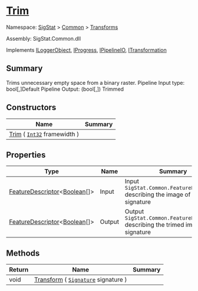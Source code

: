 # [Trim](./Trim.md)

Namespace: [SigStat]() > [Common](./../README.md) > [Transforms](./README.md)

Assembly: SigStat.Common.dll

Implements [ILoggerObject](./../ILoggerObject.md), [IProgress](./../Helpers/IProgress.md), [IPipelineIO](./../Pipeline/IPipelineIO.md), [ITransformation](./../ITransformation.md)

## Summary
Trims unnecessary empty space from a binary raster.  <para>Pipeline Input type: bool[,]</para><para>Default Pipeline Output: (bool[,]) Trimmed</para>

## Constructors

| Name | Summary | 
| --- | --- | 
| [Trim](./../../../ctor/Trim-100663721.md) ( [`Int32`](https://docs.microsoft.com/en-us/dotnet/api/System.Int32) framewidth ) |  | 


## Properties

| Type | Name | Summary | 
| --- | --- | --- | 
| [FeatureDescriptor](./../FeatureDescriptor-1.md)\<[Boolean](https://docs.microsoft.com/en-us/dotnet/api/System.Boolean)[]> | Input | Input `SigStat.Common.FeatureDescriptor` describing the image of the signature | 
| [FeatureDescriptor](./../FeatureDescriptor-1.md)\<[Boolean](https://docs.microsoft.com/en-us/dotnet/api/System.Boolean)[]> | Output | Output `SigStat.Common.FeatureDescriptor` describing the trimed image of the signature | 


## Methods

| Return | Name | Summary | 
| --- | --- | --- | 
| void | [Transform](./Methods/Trim-100663722.md) ( [`Signature`](./../Signature.md) signature ) |  | 


